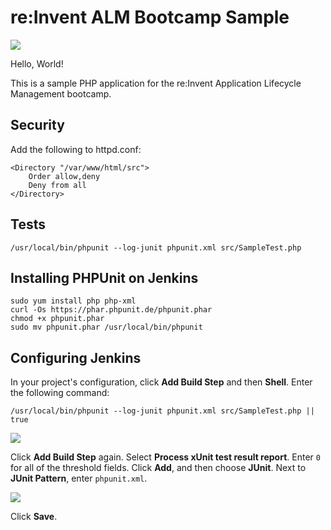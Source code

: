 # re:Invent ALM Bootcamp Sample

![](https://s3.amazonaws.com/devops-bootcamp/img/alm-demo.png)

Hello, World! 

This is a sample PHP application for the re:Invent Application
Lifecycle Management bootcamp.

## Security

Add the following to httpd.conf:

    <Directory "/var/www/html/src">
        Order allow,deny
        Deny from all
    </Directory>

## Tests

    /usr/local/bin/phpunit --log-junit phpunit.xml src/SampleTest.php

## Installing PHPUnit on Jenkins

    sudo yum install php php-xml
    curl -Os https://phar.phpunit.de/phpunit.phar
    chmod +x phpunit.phar
    sudo mv phpunit.phar /usr/local/bin/phpunit

## Configuring Jenkins

In your project's configuration, click **Add Build Step** and then
**Shell**. Enter the following command:

    /usr/local/bin/phpunit --log-junit phpunit.xml src/SampleTest.php || true

![](https://s3.amazonaws.com/devops-bootcamp/img/build-01.png)

Click **Add Build Step** again. Select **Process xUnit test result
report**. Enter `0` for all of the threshold fields. Click **Add**,
and then choose **JUnit**. Next to **JUnit Pattern**, enter
`phpunit.xml`.

![](https://s3.amazonaws.com/devops-bootcamp/img/build-02.png)

Click **Save**.
